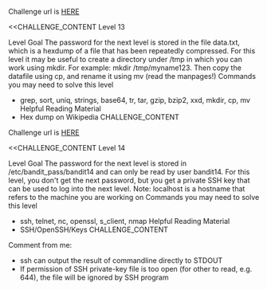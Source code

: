 Challenge url is <a href="http://www.overthewire.org/wargames/bandit/bandit13.shtml">HERE</a>

<<CHALLENGE_CONTENT
Level 13

Level Goal
The password for the next level is stored in the file data.txt, which is a hexdump of a file that has been repeatedly compressed. For this level it may be useful to create a directory under /tmp in which you can work using mkdir. For example: mkdir /tmp/myname123. Then copy the datafile using cp, and rename it using mv (read the manpages!)
Commands you may need to solve this level
 - grep, sort, uniq, strings, base64, tr, tar, gzip, bzip2, xxd, mkdir, cp, mv
Helpful Reading Material
 - Hex dump on Wikipedia
CHALLENGE_CONTENT

Challenge url is <a href="http://www.overthewire.org/wargames/bandit/bandit14.shtml">HERE</a>

<<CHALLENGE_CONTENT
Level 14

Level Goal
The password for the next level is stored in /etc/bandit_pass/bandit14 and can only be read by user bandit14. For this level, you don't get the next password, but you get a private SSH key that can be used to log into the next level. 
Note: localhost is a hostname that refers to the machine you are working on
Commands you may need to solve this level
 - ssh, telnet, nc, openssl, s_client, nmap
Helpful Reading Material
 - SSH/OpenSSH/Keys
CHALLENGE_CONTENT

Comment from me:
 - ssh can output the result of commandline directly to STDOUT
 - If permission of SSH private-key file is too open (for other to read, e.g. 644), the file will be ignored by SSH program
 